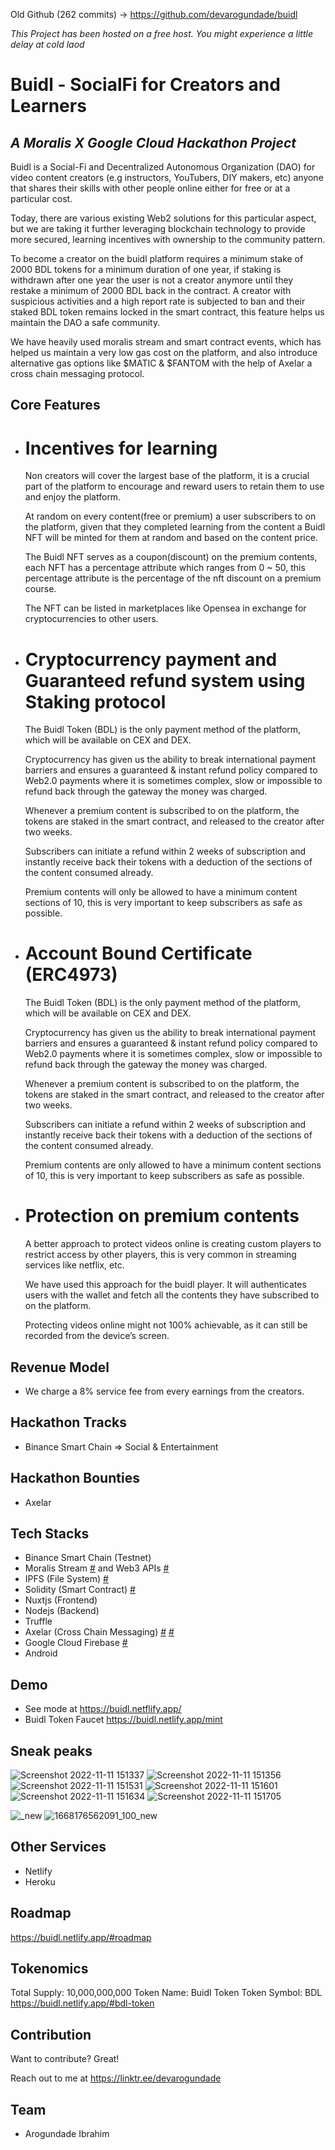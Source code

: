 Old Github (262 commits) -> https://github.com/devarogundade/buidl 

*This Project has been hosted on a free host. You might experience a little delay at cold laod*

# Buidl - SocialFi for Creators and Learners
## _A Moralis X Google Cloud Hackathon Project_

Buidl is a Social-Fi and Decentralized Autonomous Organization (DAO) for video content creators (e.g instructors, YouTubers, DIY makers, etc) anyone that shares their skills with other people online either for free or at a particular cost.

Today, there are various existing Web2 solutions for this particular aspect, but we are taking it further leveraging blockchain technology to provide more secured, learning incentives with ownership to the community pattern.

To become a creator on the buidl platform requires a minimum stake of 2000 BDL tokens for a minimum duration of one year, if staking is withdrawn after one year the user is not a creator anymore until they restake a minimum of 2000 BDL back in the contract.
A creator with suspicious activities and a high report rate is subjected to ban and their staked BDL token remains locked in the smart contract, this feature helps us maintain the DAO a safe community.

We have heavily used moralis stream and smart contract events, which has helped us maintain a very low gas cost on the platform, and also introduce alternative gas options like $MATIC & $FANTOM with the help of Axelar a cross chain messaging protocol.

## Core Features
- # Incentives for learning
    Non creators will cover the largest base of the platform, it is a crucial part of the platform to encourage and reward users to retain them to use and enjoy the       platform.

    At random on every content(free or premium) a user subscribers to on the platform, given that they completed learning from the content a Buidl NFT will be minted       for them at random and based on the content price.

    The Buidl NFT serves as a coupon(discount) on the premium contents, each NFT has a percentage attribute which ranges from 0 ~ 50, this percentage attribute is the     percentage of the nft discount on a premium course.

    The NFT  can be listed in marketplaces like Opensea in exchange for cryptocurrencies to other users.
    
- # Cryptocurrency payment and Guaranteed refund system using Staking protocol
    The Buidl Token (BDL)  is the only payment method of the platform, which will be available on CEX and DEX.

    Cryptocurrency has given us the ability to break international payment barriers and ensures a guaranteed & instant refund policy compared to Web2.0 payments where     it is sometimes complex, slow or impossible to refund back through the gateway the money was charged.

    Whenever a premium content is subscribed to on the platform, the tokens are staked in the smart contract, and released to the creator after two weeks.

    Subscribers can initiate a refund within 2 weeks of subscription and instantly receive back their tokens with a deduction of the sections of the content consumed       already.

    Premium contents will only be allowed to have a minimum content sections of 10, this is very important to keep subscribers as safe as possible.

- # Account Bound Certificate (ERC4973)
    The Buidl Token (BDL)  is the only payment method of the platform, which will be available on CEX and DEX.

    Cryptocurrency has given us the ability to break international payment barriers and ensures a guaranteed & instant refund policy compared to Web2.0 payments where     it is sometimes complex, slow or impossible to refund back through the gateway the money was charged.

    Whenever a premium content is subscribed to on the platform, the tokens are staked in the smart contract, and released to the creator after two weeks.

    Subscribers can initiate a refund within 2 weeks of subscription and instantly receive back their tokens with a deduction of the sections of the content consumed       already.

    Premium contents are only allowed to have a minimum content sections of 10, this is very important to keep subscribers as safe as possible.


- # Protection on premium contents
    A better approach to protect videos online is creating custom players to restrict access by other players, this is very common in streaming services like netflix,     etc.

    We have used this approach for the buidl player. It will authenticates users with the wallet and fetch all the contents they have subscribed to on the platform.

    Protecting videos online might not 100% achievable, as it can still be recorded from the device’s screen.

## Revenue Model
- We charge a 8% service fee from every earnings from the creators.

## Hackathon Tracks
- Binance Smart Chain => Social & Entertainment
  
## Hackathon Bounties
- Axelar

## Tech Stacks

- Binance Smart Chain (Testnet)
- Moralis Stream [#](https://github.com/devarogundade/buidl_dapp/tree/master/moralis-stream-api) and Web3 APIs [#](https://github.com/devarogundade/buidl_dapp/tree/master/plugins/moralis-apis)
- IPFS (File System) [#](https://github.com/devarogundade/buidl_dapp/tree/master/plugins/moralis-apis/ipfs.js)
- Solidity (Smart Contract) [#](https://github.com/devarogundade/buidl_dapp/tree/master/contracts)
- Nuxtjs (Frontend)
- Nodejs (Backend) 
- Truffle
- Axelar (Cross Chain Messaging) [#](https://github.com/devarogundade/buidl_dapp/tree/master/contracts) [#](https://github.com/devarogundade/buidl_dapp/tree/master/plugins/axelar)
- Google Cloud Firebase [#](https://github.com/devarogundade/buidl_dapp/tree/master/plugins/firestore.js)
- Android

## Demo

- See mode at https://buidl.netflify.app/
- Buidl Token Faucet https://buidl.netlify.app/mint

## Sneak peaks
![Screenshot 2022-11-11 151337](https://user-images.githubusercontent.com/81397790/201359847-65319d26-b7ed-4c6c-b36e-766be670108c.png)
![Screenshot 2022-11-11 151356](https://user-images.githubusercontent.com/81397790/201359869-69eb1832-4ef3-4be8-8204-9b20460be3b0.png)
![Screenshot 2022-11-11 151531](https://user-images.githubusercontent.com/81397790/201359890-a78b7402-f8f4-4674-be28-729c92d8e0ae.png)
![Screenshot 2022-11-11 151601](https://user-images.githubusercontent.com/81397790/201359912-69e6daa4-5640-4b28-8595-716d13ab9422.png)
![Screenshot 2022-11-11 151634](https://user-images.githubusercontent.com/81397790/201359946-96d3eadc-c5dc-475f-87db-769464f2f8fe.png)
![Screenshot 2022-11-11 151705](https://user-images.githubusercontent.com/81397790/201359969-92f10132-66e5-48e4-97a7-86d05fbf489a.png)
   
   ![_new](https://user-images.githubusercontent.com/81397790/201361133-74a2ea14-e69e-4b43-8f99-ffbe93c17b7f.PNG)
   ![1668176562091_100_new](https://user-images.githubusercontent.com/81397790/201361167-538b11a3-a0c7-45f3-bf23-3f16684b1e7e.PNG)

## Other Services
- Netlify
- Heroku

## Roadmap
   https://buidl.netlify.app/#roadmap

## Tokenomics
   Total Supply: 10,000,000,000
   Token Name: Buidl Token
   Token Symbol: BDL
   https://buidl.netlify.app/#bdl-token

## Contribution

Want to contribute? Great!

Reach out to me at https://linktr.ee/devarogundade

## Team
- Arogundade Ibrahim
